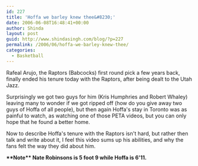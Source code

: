 ```yaml
---
id: 227
title: 'Hoffa we barley knew thee&#8230;'
date: 2006-06-08T16:48:41+00:00
author: Shinda
layout: post
guid: http://www.shindasingh.com/blog/?p=227
permalink: /2006/06/hoffa-we-barley-knew-thee/
categories:
  - Basketball
---
```

Rafeal Arujo, the Raptors (Babcocks) first round pick a few years back, finally ended his tenure today with the Raptors, after being dealt to the Utah Jazz.

Surprisingly we got two guys for him (Kris Humphries and Robert Whaley) leaving many to wonder if we got ripped off (how do you give away two guys of Hoffa of all people), but then again Hoffa's stay in Toronto was as painful to watch, as watching one of those PETA videos, but you can only hope that he found a better home.

Now to describe Hoffa's tenure with the Raptors isn't hard, but rather then talk and write about it, I feel this video sums up his abilities, and why the fans felt the way they did about him.



**\*\*Note\*\* Nate Robinsons is 5 foot 9 while Hoffa is 6'11.**